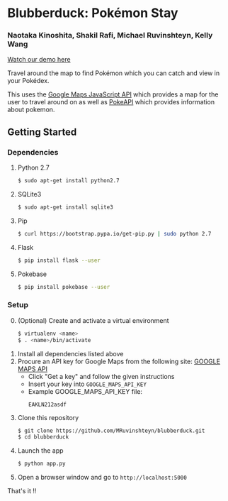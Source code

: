 # Blubberduck: Pokémon Stay

### Naotaka Kinoshita, Shakil Rafi, Michael Ruvinshteyn, Kelly Wang

[Watch our demo here](https://www.youtube.com/watch?v=bh83YKHzWWo)

Travel around the map to find Pokémon which you can catch and view in your Pokédex.

This uses the [Google Maps JavaScript API](https://developers.google.com/maps/documentation/javascript/) which provides a map for the user to travel around on as well as [PokeAPI](https://pokeapi.co/) which provides information about pokemon.

## Getting Started

### Dependencies
1. Python 2.7
   ```bash
   $ sudo apt-get install python2.7
   ```
2. SQLite3
   ```bash
   $ sudo apt-get install sqlite3
   ```
3. Pip
   ```bash
   $ curl https://bootstrap.pypa.io/get-pip.py | sudo python 2.7
   ```
4. Flask
   ```bash
   $ pip install flask --user
   ```
5. Pokebase
   ```bash
   $ pip install pokebase --user
   ```

### Setup

0. (Optional) Create and activate a virtual environment 
   ```bash
   $ virtualenv <name>
   $ . <name>/bin/activate
   ```
1. Install all dependencies listed above
2. Procure an API key for Google Maps from the following site: [GOOGLE MAPS API](https://developers.google.com/maps/documentation/javascript/)
   * Click "Get a key" and follow the given instructions
   * Insert your key into `GOOGLE_MAPS_API_KEY`
   * Example GOOGLE_MAPS_API_KEY file:
     ```
     EAKLN212asdf
     ```
3. Clone this repository
   ```bash
   $ git clone https://github.com/MRuvinshteyn/blubberduck.git
   $ cd blubberduck
   ```
5. Launch the app
   ```bash
   $ python app.py
   ```
6. Open a browser window and go to `http://localhost:5000`

That's it !!
